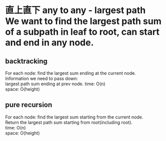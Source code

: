 # 直上直下 any to any - largest path<br>We want to find the largest path sum of a subpath in leaf to root, can start and end in any node. 

## backtracking
For each node: find the largest sum ending at the current node.<br>
Information we need to pass down:<br>
largest path sum ending at prev node.
time: O(n)<br>
space: O(height)

## pure recursion
For each node: find the largest sum starting from the current node.<br>
Return the largest path sum starting from root(including root).<br>
time: O(n)<br>
space: O(height)

